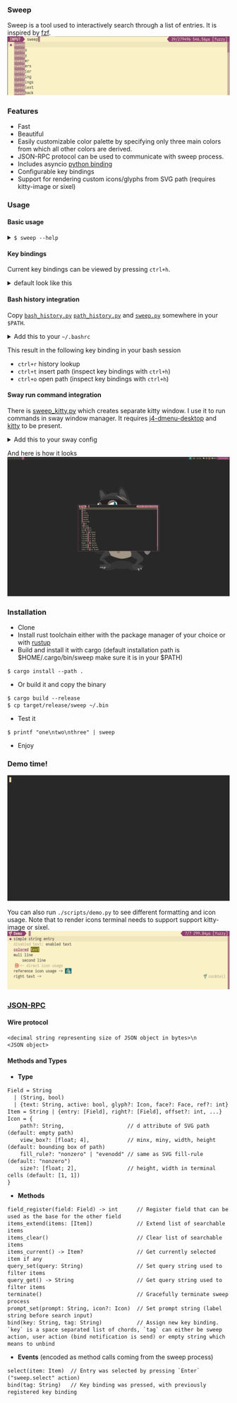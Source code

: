 ### Sweep
Sweep is a tool used to interactively search through a list of entries. It is inspired by [fzf](https://github.com/junegunn/fzf).
![screenshot](resources/sweep.png)

### Features
  - Fast
  - Beautiful
  - Easily customizable color palette by specifying only three main colors from which all other colors are derived.
  - JSON-RPC protocol can be used to communicate with sweep process.
  - Includes asyncio [python binding](scripts/sweep.py)
  - Configurable key bindings
  - Support for rendering custom icons/glyphs from SVG path (requires kitty-image or sixel)

### Usage
#### Basic usage
<details>
  <summary><code>$ sweep --help</code></summary>

```
Usage: sweep [--height <height>] [-p <prompt>] [--query <query>] [--theme <theme>] [--nth <nth>] [-d <delimiter>] [--keep-order] [--scorer <scorer>] [--debug] [--rpc] [--tty <tty>] [--no-match <no-match>] [--title <title>] [--altscreen] [--json] [--io-socket <io-socket>] [--version]

Sweep is a command line fuzzy finder

Options:
  --height          number of lines occupied by sweep
  -p, --prompt      prompt string
  --query           start sweep with the given query
  --theme           theme as a list of comma-separated attributes
  --nth             comma-separated list of fields for limiting search scope
  -d, --delimiter   filed delimiter
  --keep-order      keep order (don't use ranking score)
  --scorer          default scorer to rank candidates
  --debug           enable debugging output
  --rpc             use JSON-RPC protocol to communicate
  --tty             path to the TTY
  --no-match        action when there is no match and enter is pressed
  --title           set terminal title
  --altscreen       use alternative screen
  --json            expect candidates in JSON format
  --io-socket       path/descriptor of the unix socket used to communicate
                    instead of stdio/stdin
  --version         show sweep version and quit
  --help            display usage information
```

</details>

#### Key bindings
Current key bindings can be viewed by pressing `ctrl+h`.
<details>
  <summary>default look like this</summary>

| Name                 | Key Bindings      |
|----------------------|-------------------|
|sweep.scorer.next     | `ctrl+s`          |
|sweep.select          | `ctrl+j` `ctrl+m` |
|sweep.quit            | `ctrl+c` `esc`    |
|sweep.help            | `ctrl+h`          |
|input.move.forward    | `right`           |
|input.move.backward   | `left`            |
|input.move.end        | `ctrl+e`          |
|input.move.start      | `ctrl+a`          |
|input.move.next_word  | `alt+f`           |
|input.move.prev_word  | `alt+b`           |
|input.delete.backward | `backspace`       |
|input.delete.forward  | `delete`          |
|input.delete.end      | `ctrl+k`          |
|list.item.next        | `ctrl+n` `down`   |
|list.item.prev        | `ctrl+p` `up`     |
|input.page.next       | `pagedown`        |
|input.page.prev       | `pageup`          |

</details>

#### Bash history integration
Copy [`bash_history.py`](scripts/bash_history.py) [`path_history.py`](scripts/path_history.py) and [`sweep.py`](scripts/sweep.py) somewhere in your `$PATH`.
<details>
  <summary>Add this to your <code>~/.bashrc</code></summary>

```bash
__sweep_platform=$(python3 -c 'import sys; print(sys.platform)')

# bash history lookup
__sweep_history__() {
    READLINE_LINE=$(bash_history.py --history-file=$HISTFILE --query "$READLINE_LINE")
    READLINE_MARK=0
    READLINE_POINT=${#READLINE_LINE}
}
bind -x '"\C-r": __sweep_history__'

# complete path
__sweep_path_complete__() {
    eval $(path_history.py select --readline)
}
bind -x '"\C-t": __sweep_path_complete__'

# open
__sweep_open__() {
    path=$(path_history.py select --query "$READLINE_LINE")
    if [ -d "$path" ];  then
        READLINE_LINE="cd $path"
    elif [ -f "$path" ]; then
        if [[ $(file --mime-type "$path" | awk '{ print $2 }') == text/* ]]; then
            READLINE_LINE="${EDITOR:-emacs} $path"
        else
            if [ $__sweep_platform = "linux" ]; then
                READLINE_LINE="xdg-open $path"
            elif [ $__sweep_platform = "darwin" ]; then
                READLINE_LINE="open $path"
            fi
        fi
    fi
    READLINE_MARK=0
    READLINE_POINT=${#READLINE_LINE}
}
bind -x '"\C-f": __sweep_open__'

__sweep_path_add__() {
    if [ ! "$__sweep_path_prev__" = "$(pwd)" ]; then
        __sweep_path_prev__="$(pwd)"
        path_history add
    fi
}
__sweep_path_prev__="$(pwd)"

PROMPT_COMMAND="__sweep_path_add__; $PROMPT_COMMAND"
```

</details>

This result in the following key binding in your bash session
* `ctrl+r` history lookup
* `ctrl+t` insert path (inspect key bindings with `ctrl+h`)
* `ctrl+o` open path (inspect key bindings with `ctrl+h`)


#### Sway run command integration
There is [sweep_kitty.py](scripts/sweep_kitty.py) which creates separate kitty window. I use it to run commands in sway window manager. It requires [j4-dmenu-desktop](https://github.com/enkore/j4-dmenu-desktop) and [kitty](https://github.com/kovidgoyal/kitty) to be present.
<details>
  <summary>Add this to your sway config</summary>

```
set $run_menu j4-dmenu-desktop --display-binary --no-generic --term=kitty --dmenu='sweep-kitty --no-match=input --theme=dark --prompt="Run"' --wrapper "swaymsg -t command exec --"
for_window [app_id="kitty" title="sweep-menu"] {
    floating enable
    sticky enable
    resize set width 700 px height 400 px
}
$mod+d exec $run_menu
```

</details>

And here is how it looks
![sway](resources/sway.png)

### Installation
  - Clone
  - Install rust toolchain either with the package manager of your choice or with [rustup](https://rustup.rs/)
  - Build and install it with cargo (default installation path is $HOME/.cargo/bin/sweep make sure it is in your $PATH)
  ```
  $ cargo install --path .
  ```
  - Or build it and copy the binary
  ```
  $ cargo build --release
  $ cp target/release/sweep ~/.bin
  ```
  - Test it
  ```
  $ printf "one\ntwo\nthree" | sweep
  ```
  - Enjoy

### Demo time!
![demo](resources/demo.gif)

You can also run `./scripts/demo.py` to see different formatting and icon usage.
Note that to render icons terminal needs to support support kitty-image or sixel.
![demo icons](resources/demo.png)

### [JSON-RPC](https://www.jsonrpc.org/specification)
#### Wire protocol
```
<decimal string representing size of JSON object in bytes>\n
<JSON object>
```
#### Methods and Types
- **Type**
```
Field = String
  | (String, bool)
  | {text: String, active: bool, glyph?: Icon, face?: Face, ref?: int}
Item = String | {entry: [Field], right?: [Field], offset?: int, ...}
Icon = {
    path?: String,                    // d attribute of SVG path (default: empty path)
    view_box?: [float; 4],            // minx, miny, width, height (default: bounding box of path)
    fill_rule?: "nonzero" | "evenodd" // same as SVG fill-rule (default: "nonzero")
    size?: [float; 2],                // height, width in terminal cells (default: [1, 1])
}
```
- **Methods**
```
field_register(field: Field) -> int      // Register field that can be used as the base for the other field
items_extend(items: [Item])              // Extend list of searchable items
items_clear()                            // Clear list of searchable items
items_current() -> Item?                 // Get currently selected item if any
query_set(query: String)                 // Set query string used to filter items
query_get() -> String                    // Get query string used to filter items
terminate()                              // Gracefully terminate sweep process
prompt_set(prompt: String, icon?: Icon)  // Set prompt string (label string before search input)
bind(key: String, tag: String)           // Assign new key binding. `key` is a space separated list of chords, `tag` can either be sweep action, user action (bind notification is send) or empty string which means to unbind
```
- **Events** (encoded as method calls coming from the sweep process)
```
select(item: Item)  // Entry was selected by pressing `Enter` ("sweep.select" action)
bind(tag: String)   // Key binding was pressed, with previously registered key binding
```
